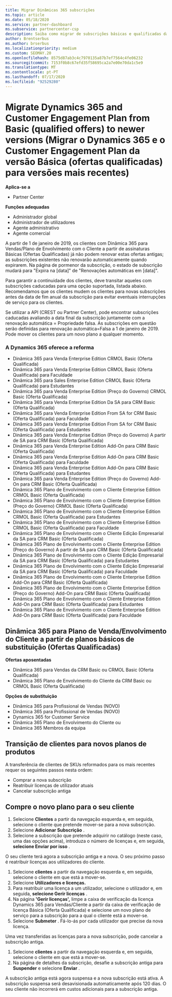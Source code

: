 ```yaml
---
title: Migrar Dinâmicas 365 subscrições
ms.topic: article
ms.date: 05/18/2020
ms.service: partner-dashboard
ms.subservice: partnercenter-csp
description: Saiba como migrar de subscrições básicas e qualificadas da Dynamics 365 para uma nova subscrição antes de expirarem as subscrições existentes.
author: Brentserbus
ms.author: brserbus
ms.localizationpriority: medium
ms.custom: SEOMAY.20
ms.openlocfilehash: 8575d87ab3c4c7970135a87b7ef7564c4fe06232
ms.sourcegitcommit: 7153f0b8c67efd35f58695ca2a7e00e70da1c5e9
ms.translationtype: MT
ms.contentlocale: pt-PT
ms.lasthandoff: 07/17/2020
ms.locfileid: "92529280"
---
```

# <a name="migrate-dynamics-365-and-customer-engagement-plan-from-basic-qualified-offers-to-newer-versions"></a>Migrate Dynamics 365 and Customer Engagement Plan from Basic (qualified offers) to newer versions (Migrar o Dynamics 365 e o Customer Engagement Plan da versão Básica (ofertas qualificadas) para versões mais recentes)

**Aplica-se a**

-  Partner Center

**Funções adequadas**
-   Administrador global
-   Administrador de utilizadores
-   Agente administrativo
-   Agente comercial

A partir de 1 de janeiro de 2019, os clientes com Dinâmica 365 para Vendas/Plano de Envolvimento com o Cliente a partir de assinaturas Básicas (Ofertas Qualificadas) já não podem renovar estas ofertas antigas; as subscrições existentes não renovarão automaticamente quando expirarem. Na página de pormenor da subscrição, o estado de subscrição mudará para "Expira na [data]" de "Renovações automáticas em [data]". 

Para garantir a continuidade dos clientes, deve transitar aqueles com subscrições caducadas para uma opção suportada, listada abaixo. Recomendamos que os clientes mudem os clientes para novas subscrições antes da data de fim anual da subscrição para evitar eventuais interrupções de serviço para os clientes.

Se utilizar a API (CREST ou Partner Center), pode encontrar subscrições caducadas avaliando a data final da subscrição juntamente com a renovação automática = Propriedade falsa. As subscrições em questão serão definidas para renovação automática=Falsa a 1 de janeiro de 2019. Pode mover os clientes para um novo plano a qualquer momento. 

### <a name="the-dynamics-365-offers-being-retired"></a>A Dynamics 365 oferece a reforma

- Dinâmica 365 para Venda Enterprise Edition CRMOL Basic (Oferta Qualificada)
- Dinâmica 365 para Venda Enterprise Edition CRMOL Basic (Oferta Qualificada) para Faculdade
- Dinâmica 365 para Sales Enterprise Edition CRMOL Basic (Oferta Qualificada) para Estudantes
- Dinâmica 365 para Venda Enterprise Edition (Preço do Governo) CRMOL Basic (Oferta Qualificada)
- Dinâmica 365 para Venda Enterprise Edition Da SA para CRM Basic (Oferta Qualificada)
- Dinâmica 365 para Venda Enterprise Edition From SA for CRM Basic (Oferta Qualificada) para Faculdade
- Dinâmica 365 para Venda Enterprise Edition From SA for CRM Basic (Oferta Qualificada) para Estudantes
- Dinâmica 365 para Venda Enterprise Edition (Preço do Governo) A partir de SA para CRM Basic (Oferta Qualificada)
- Dinâmica 365 para Venda Enterprise Edition Add-On para CRM Basic (Oferta Qualificada)
- Dinâmica 365 para Venda Enterprise Edition Add-On para CRM Basic (Oferta Qualificada) para Faculdade
- Dinâmica 365 para Venda Enterprise Edition Add-On para CRM Basic (Oferta Qualificada) para Estudantes
- Dinâmica 365 para Venda Enterprise Edition (Preço do Governo) Add-On para CRM Basic (Oferta Qualificada)
- Dinâmica 365 Plano de Envolvimento com o Cliente Enterprise Edition CRMOL Basic (Oferta Qualificada)
- Dinâmica 365 Plano de Envolvimento com o Cliente Enterprise Edition (Preço do Governo) CRMOL Basic (Oferta Qualificada)
- Dinâmica 365 Plano de Envolvimento com o Cliente Enterprise Edition CRMOL Basic (Oferta Qualificada) para Estudantes
- Dinâmica 365 Plano de Envolvimento com o Cliente Enterprise Edition CRMOL Basic (Oferta Qualificada) para Faculdade
- Dinâmica 365 Plano de Envolvimento com o Cliente Edição Empresarial da SA para CRM Basic (Oferta Qualificada)
- Dinâmica 365 Plano de Envolvimento com o Cliente Enterprise Edition (Preço do Governo) A partir de SA para CRM Basic (Oferta Qualificada)
- Dinâmica 365 Plano de Envolvimento com o Cliente Edição Empresarial da SA para CRM Basic (Oferta Qualificada) para Estudantes
- Dinâmica 365 Plano de Envolvimento com o Cliente Edição Empresarial da SA para CRM Basic (Oferta Qualificada) para Faculdade
- Dinâmica 365 Plano de Envolvimento com o Cliente Enterprise Edition Add-On para CRM Basic (Oferta Qualificada)
- Dinâmica 365 Plano de Envolvimento com o Cliente Enterprise Edition (Preço do Governo) Add-On para CRM Basic (Oferta Qualificada)
- Dinâmica 365 Plano de Envolvimento com o Cliente Enterprise Edition Add-On para CRM Basic (Oferta Qualificada) para Estudantes
- Dinâmica 365 Plano de Envolvimento com o Cliente Enterprise Edition Add-On para CRM Basic (Oferta Qualificada) para Faculdade



## <a name="dynamics-365-for-sales-customer-engagement-plan-from-basic-qualified-offers-replacement-plans"></a>Dinâmica 365 para Plano de Venda/Envolvimento do Cliente a partir de planos básicos de substituição (Ofertas Qualificadas)

**Ofertas aposentadas**   

- Dinâmica 365 para Vendas da CRM Basic ou CRMOL Basic (Oferta Qualificada)
- Dinâmica 365 Plano de Envolvimento do Cliente da CRM Basic ou CRMOL Basic (Oferta Qualificada)

**Opções de substituição**
- Dinâmica 365 para Profissional de Vendas (NOVO)
- Dinâmica 365 para Profissional de Vendas (NOVO)
- Dynamics 365 for Customer Service
- Dinâmica 365 Plano de Envolvimento do Cliente ou
- Dinâmica 365 Membros da equipa



## <a name="transition-customers-to-new-product-plans"></a>Transição de clientes para novos planos de produtos

A transferência de clientes de SKUs reformados para os mais recentes requer os seguintes passos nesta ordem:

- Comprar a nova subscrição
- Reatribuir licenças de utilizador atuais
- Cancelar subscrição antiga

## <a name="purchase-the-new-plan-for-your-customer"></a>Compre o novo plano para o seu cliente

1. Selecione **Clientes** a partir da navegação esquerda e, em seguida, selecione o cliente que pretende mover-se para a nova subscrição.
2. Selecione **Adicionar Subscrição** .
3. Selecione a subscrição que pretende adquirir no catálogo (neste caso, uma das opções acima), introduza o número de licenças e, em seguida, **selecione Enviar por isso** . 

O seu cliente terá agora a subscrição antiga e a nova. O seu próximo passo é reatribuir licenças aos utilizadores do cliente.

1. Selecione **clientes** a partir da navegação esquerda e, em seguida, selecione o cliente em que está a mover-se.
2. Selecione **Utilizadores e licenças.**
3. Para reatribuir uma licença a um utilizador, selecione o utilizador e, em seguida, **selecione Gerir licenças** . 
4. Na página **'Gerir licenças',** limpe a caixa de verificação da licença Dynamics 365 para Vendas/Cliente a partir da caixa de verificação de licença Básica (Oferta Qualificada) e selecione um novo plano de serviço para a subscrição para a qual o cliente está a mover-se. 
5. Selecione **Submeter** . Fá-lo-ás por cada utilizador que precise da nova licença. 

Uma vez transferidas as licenças para a nova subscrição, pode cancelar a subscrição antiga. 

1. Selecione **clientes** a partir da navegação esquerda e, em seguida, selecione o cliente em que está a mover-se.
2. Na página de detalhes da subscrição, desafie a subscrição antiga para **Suspender** e selecione **Enviar** .

A subscrição antiga está agora suspensa e a nova subscrição está ativa. A subscrição suspensa será desavisionada automaticamente após 120 dias. O seu cliente não incorrerá em custos adicionais para a subscrição antiga.
 

 



